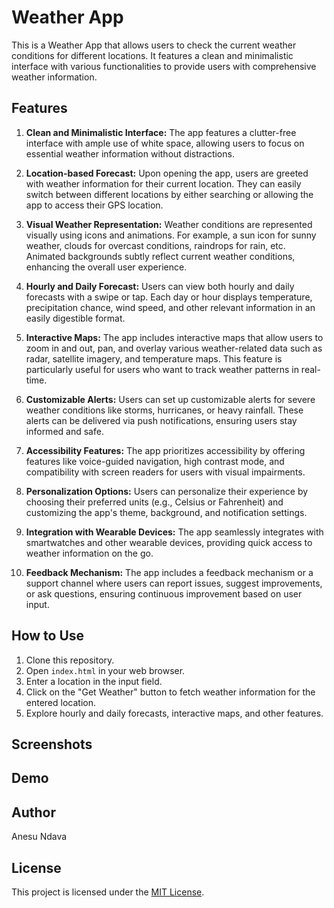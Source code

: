 # Weather App

This is a Weather App that allows users to check the current weather conditions for different locations. It features a clean and minimalistic interface with various functionalities to provide users with comprehensive weather information.

## Features

1. **Clean and Minimalistic Interface:** The app features a clutter-free interface with ample use of white space, allowing users to focus on essential weather information without distractions.

2. **Location-based Forecast:** Upon opening the app, users are greeted with weather information for their current location. They can easily switch between different locations by either searching or allowing the app to access their GPS location.

3. **Visual Weather Representation:** Weather conditions are represented visually using icons and animations. For example, a sun icon for sunny weather, clouds for overcast conditions, raindrops for rain, etc. Animated backgrounds subtly reflect current weather conditions, enhancing the overall user experience.

4. **Hourly and Daily Forecast:** Users can view both hourly and daily forecasts with a swipe or tap. Each day or hour displays temperature, precipitation chance, wind speed, and other relevant information in an easily digestible format.

5. **Interactive Maps:** The app includes interactive maps that allow users to zoom in and out, pan, and overlay various weather-related data such as radar, satellite imagery, and temperature maps. This feature is particularly useful for users who want to track weather patterns in real-time.

6. **Customizable Alerts:** Users can set up customizable alerts for severe weather conditions like storms, hurricanes, or heavy rainfall. These alerts can be delivered via push notifications, ensuring users stay informed and safe.

7. **Accessibility Features:** The app prioritizes accessibility by offering features like voice-guided navigation, high contrast mode, and compatibility with screen readers for users with visual impairments.

8. **Personalization Options:** Users can personalize their experience by choosing their preferred units (e.g., Celsius or Fahrenheit) and customizing the app's theme, background, and notification settings.

9. **Integration with Wearable Devices:** The app seamlessly integrates with smartwatches and other wearable devices, providing quick access to weather information on the go.

10. **Feedback Mechanism:** The app includes a feedback mechanism or a support channel where users can report issues, suggest improvements, or ask questions, ensuring continuous improvement based on user input.

## How to Use

1. Clone this repository.
2. Open `index.html` in your web browser.
3. Enter a location in the input field.
4. Click on the "Get Weather" button to fetch weather information for the entered location.
5. Explore hourly and daily forecasts, interactive maps, and other features.

## Screenshots


## Demo


## Author

Anesu Ndava

## License

This project is licensed under the [MIT License](LICENSE).
